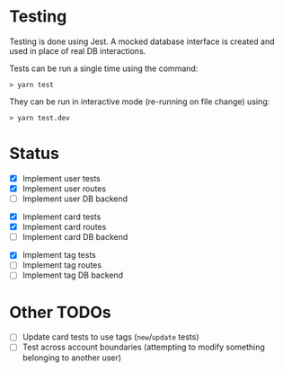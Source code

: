 # Testing

Testing is done using Jest. A mocked database interface is created and used in place of real DB interactions.

Tests can be run a single time using the command:

```
> yarn test
```

They can be run in interactive mode (re-running on file change) using:

```
> yarn test.dev
```

# Status

- [x] Implement user tests
- [x] Implement user routes
- [ ] Implement user DB backend

<!-- -->

- [x] Implement card tests
- [x] Implement card routes
- [ ] Implement card DB backend

<!-- -->

- [x] Implement tag tests
- [ ] Implement tag routes
- [ ] Implement tag DB backend

# Other TODOs

- [ ] Update card tests to use tags (`new`/`update` tests)
- [ ] Test across account boundaries (attempting to modify something belonging to another user)
